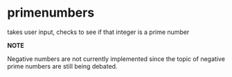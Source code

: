 # primenumbers
 takes user input, checks to see if that integer is a prime number


**NOTE**

Negative numbers are not currently implemented since the topic of negative prime numbers are still being debated.
